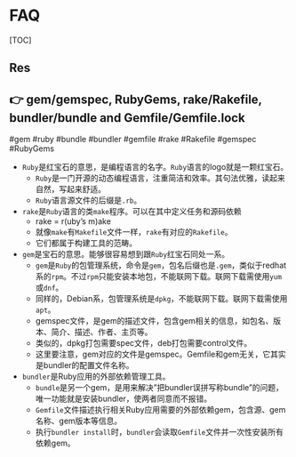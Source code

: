 # FAQ

[TOC]



## Res


## 👉 gem/gemspec, RubyGems, rake/Rakefile, bundler/bundle and Gemfile/Gemfile.lock
#gem #ruby #bundle #bundler #gemfile #rake #Rakefile #gemspec #RubyGems

- `Ruby`是红宝石的意思，是编程语言的名字。`Ruby`语言的logo就是一颗红宝石。
	- `Ruby`是一门开源的动态编程语言，注重简洁和效率。其句法优雅，读起来自然，写起来舒适。
	- `Ruby`语言源文件的后缀是`.rb`。
- `rake`是`Ruby`语言的类`make`程序。可以在其中定义任务和源码依赖
	- rake = r(uby’s m)ake
	- 就像`make`有`Makefile`文件一样，`rake`有对应的`Rakefile`。
	- 它们都属于构建工具的范畴。
- `gem`是宝石的意思。能够很容易想到跟`Ruby`红宝石同处一系。
	- `gem`是`Ruby`的包管理系统，命令是`gem`，包名后缀也是`.gem`，类似于redhat 系的`rpm`。不过`rpm`只能安装本地包，不能联网下载。联网下载需使用`yum`或`dnf`。
	- 同样的，Debian系，包管理系统是`dpkg`，不能联网下载。联网下载需使用`apt`。
	- gemspec文件，是gem的描述文件，包含gem相关的信息，如包名、版本、简介、描述、作者、主页等。
	- 类似的，dpkg打包需要spec文件，deb打包需要control文件。
	- 这里要注意，gem对应的文件是gemspec。Gemfile和gem无关，它其实是bundler的配置文件名称。
- `bundler`是Ruby应用的外部依赖管理工具。
	- `bundle`是另一个gem，是用来解决”把bundler误拼写称bundle”的问题，唯一功能就是安装bundler，使两者同意而不报错。
	- `Gemfile`文件描述执行相关Ruby应用需要的外部依赖gem，包含源、gem名称、gem版本等信息。
	- 执行`bundler install`时，`bundler`会读取`Gemfile`文件并一次性安装所有依赖gem。


[一文搞清rake、Rakefile、gem、gemspec、bundler、bundle、Gemfile的关系]: https://cloud.tencent.com/developer/article/1596045
[👍 Ruby：版本管理 RVM、Gem 与 Bundler]: https://hoffmanzheng.github.io/2021/ruby-bundler/


